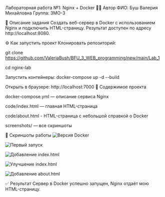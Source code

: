 Лабораторная работа №1: Nginx + Docker
👩‍💻 Автор
ФИО: Буш Валерия Михайловна
Группа: 3МО-3

📌 Описание задания
Создать веб-сервер в Docker с использованием Nginx и подключить HTML-страницу.
Результат доступен по адресу http://localhost:8080.

⚙️ Как запустить проект
Клонировать репозиторий:

git clone https://github.com/ValeriaBush/BFU_3_WEB_programming/new/main/Lab_1

cd nginx-lab

Запустить контейнеры:
docker-compose up -d --build

Открыть в браузере: http://localhost:7000 📂 Содержимое проекта

docker-compose.yml — описание сервиса Nginx

code/index.html — главная HTML-страница

code/about.html - HTML-страница с небольшой справкой о Docker

screenshots/ — все скриншоты

📸 Скриншоты работы
![Версия Docker](https://github.com/ValeriaBush/BFU_3_WEB_programming/Lab_1/screenshots/Dockers_version.png)

![Первый запуск](https://github.com/ValeriaBush/BFU_3_WEB_programming/Lab_1/screenshots/Container_first_run.png)

![Добавление index.html](https://github.com/ValeriaBush/BFU_3_WEB_programming/Lab_1/screenshots/Added_index_html.png)

![Улучшение index.html](https://github.com/ValeriaBush/BFU_3_WEB_programming/Lab_1/screenshots/Updated_index_html.png)

![Добавление about.html](https://github.com/ValeriaBush/BFU_3_WEB_programming/Lab_1/screenshots/Added_about_html.png)

✅ Результат Сервер в Docker успешно запущен, Nginx отдаёт мою HTML-страницу.
